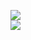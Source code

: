 [![](https://img.shields.io/badge/Made%20With-Github%20Spray-lightgrey.svg?style=for-the-badge&logo=github)](https://github.com/Annihil/github-spray#3781)  
[![](https://i.imgur.com/2DrTn0Z.gif)](https://github.com/Annihil/github-spray)